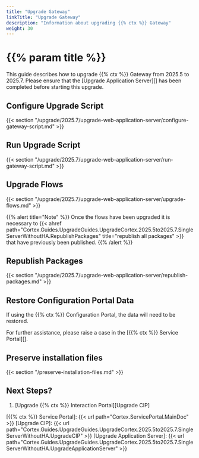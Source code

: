 ```yaml
---
title: "Upgrade Gateway"
linkTitle: "Upgrade Gateway"
description: "Information about upgrading {{% ctx %}} Gateway"
weight: 30
---
```

<!-- Check if Flows need upgrading for this upgrade and remove section if not (Republish is still required due to single server upgrade being a reinstall) -->

# {{% param title %}}

This guide describes how to upgrade {{% ctx %}} Gateway from 2025.5 to 2025.7. Please ensure that the [Upgrade Application Server][] has been completed before starting this upgrade.

## Configure Upgrade Script

{{< section "/upgrade/2025.7/upgrade-web-application-server/configure-gateway-script.md" >}}

## Run Upgrade Script

{{< section "/upgrade/2025.7/upgrade-web-application-server/run-gateway-script.md" >}}

## Upgrade Flows

{{< section "/upgrade/2025.7/upgrade-web-application-server/upgrade-flows.md" >}}

{{% alert title="Note" %}}
Once the flows have been upgraded it is necessary to {{< ahref path="Cortex.Guides.UpgradeGuides.UpgradeCortex.2025.5to2025.7.SingleServerWithoutHA.RepublishPackages" title="republish all packages" >}} that have previously been published.
{{% /alert %}}

## Republish Packages

{{< section "/upgrade/2025.7/upgrade-web-application-server/republish-packages.md" >}}

## Restore Configuration Portal Data

If using the {{% ctx %}} Configuration Portal, the data will need to be restored.

For further assistance, please raise a case in the [{{% ctx %}} Service Portal][].

## Preserve installation files

{{< section "/preserve-installation-files.md" >}}

## Next Steps?

1. [Upgrade {{% ctx %}} Interaction Portal][Upgrade CIP]

[{{% ctx %}} Service Portal]: {{< url path="Cortex.ServicePortal.MainDoc" >}}
[Upgrade CIP]: {{< url path="Cortex.Guides.UpgradeGuides.UpgradeCortex.2025.5to2025.7.SingleServerWithoutHA.UpgradeCIP" >}}
[Upgrade Application Server]: {{< url path="Cortex.Guides.UpgradeGuides.UpgradeCortex.2025.5to2025.7.SingleServerWithoutHA.UpgradeApplicationServer" >}}
